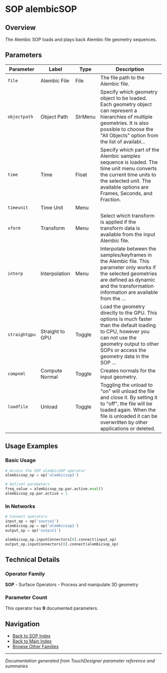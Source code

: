 # SOP alembicSOP

## Overview

The Alembic SOP loads and plays back Alembic file geometry sequences.

## Parameters

| Parameter | Label | Type | Description |
|-----------|-------|------|-------------|
| `file` | Alembic File | File | The file path to the Alembic file. |
| `objectpath` | Object Path | StrMenu | Specify which geometry object to be loaded. Each geometry object can represent a hierarchies of multiple geometries. It is also possible to choose the "All Objects" option from the list of availabl... |
| `time` | Time | Float | Specify which part of the Alembic samples sequence is loaded. The time unit menu converts the current time units to the selected unit. The available options are Frames, Seconds, and Fraction. |
| `timeunit` | Time Unit | Menu |  |
| `xform` | Transform | Menu | Select which transform is applied if the transform data is available from the input Alembic file. |
| `interp` | Interpolation | Menu | Interpolate between the samples/keyframes in the Alembic file. This parameter only works if the selected geometries are defined as dynamic and the transformation information are available from the ... |
| `straightgpu` | Straight to GPU | Toggle | Load the geometry directly to the GPU. This options is much faster than the default loading to CPU, however you can not use the geometry output to other SOPs or access the geometry data in the SOP ... |
| `compnml` | Compute Normal | Toggle | Creates normals for the input geometry. |
| `loadfile` | Unload | Toggle | Toggling the unload to "on" will unload the file and close it. By setting it to "off", the file will be loaded again. When the file is unloaded it can be overwritten by other applications or deleted. |

## Usage Examples

### Basic Usage

```python
# Access the SOP alembicSOP operator
alembicsop_op = op('alembicsop1')

# Get/set parameters
freq_value = alembicsop_op.par.active.eval()
alembicsop_op.par.active = 1
```

### In Networks

```python
# Connect operators
input_op = op('source1')
alembicsop_op = op('alembicsop1')
output_op = op('output1')

alembicsop_op.inputConnectors[0].connect(input_op)
output_op.inputConnectors[0].connect(alembicsop_op)
```

## Technical Details

### Operator Family

**SOP** - Surface Operators - Process and manipulate 3D geometry

### Parameter Count

This operator has **9** documented parameters.

## Navigation

- [Back to SOP Index](../SOP/SOP_INDEX.md)
- [Back to Main Index](../OPERATORS_INDEX.md)
- [Browse Other Families](../OPERATORS_INDEX.md#quick-navigation)

---
*Documentation generated from TouchDesigner parameter reference and summaries*
